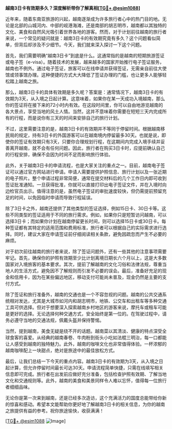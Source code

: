 **越南3日卡有效期多久？深度解析带你了解真相[[TG💪+ @esim1088](https://t.me/s/esim1088)]**

近年来，随着东南亚旅游的兴起，越南逐渐成为许多旅行者心中的热门目的地。无论是北部的山城河内、中部的岘港海滩，还是南部的胡志明市，越南都以其独特的文化、美食和自然风光吸引着世界各地的游客。然而，对于计划前往越南的旅行者来说，一个常见的疑问就是：越南3日卡的有效期究竟有多久？这个问题看似简单，但背后却涉及不少细节。今天，我们就来深入探讨一下这个问题。

首先，我们需要明确“越南3日卡”到底是什么。这通常指的是越南的短期旅游签证或电子签（e-visa）。随着技术的发展，越来越多的国家开始推行电子签证服务，越南也不例外。通过电子签证，旅客可以在线申请并获得签证，无需亲自前往大使馆或领事馆办理。这种便捷的方式大大降低了签证办理的门槛，也让更多人能够轻松踏上越南之旅。

那么，越南3日卡的具体有效期是多久呢？答案是：通常情况下，越南3日卡的有效期为3天，从入境之日起计算。这意味着，如果你在某一天成功入境越南，那么你的签证将在接下来的72小时内有效。在这段时间里，你可以自由地游览越南的各大景点，享受当地的风土人情。当然，这并不意味着你需要在短短三天内完成所有的行程，而是说你有三天的时间来安排自己的旅行计划。

不过，这里需要注意的是，越南3日卡的有效期并不等同于停留时间。根据越南移民局的规定，持有3日卡的外国游客可以在越南境内停留最多30天。也就是说，即使你的签证有效期只有3天，只要你合理规划行程，在这期间内完成入境手续并妥善离开越南，就不会有任何问题。因此，旅行者在购买3日卡时，应提前确认自己的行程安排，确保不会因为时间不足而影响旅行体验。

此外，关于越南3日卡的申请流程，也是大家关注的重点之一。目前，越南电子签证可以通过官方网站进行申请。申请人需要提供护照信息、旅行计划以及一张近期的电子照片。整个申请过程非常简便，通常在提交材料后的几个工作日内即可收到签证批准通知。一旦获得批准，你就可以直接打印出电子签证文件，并在入境时向边检官员出示。值得注意的是，虽然电子签证的审批速度较快，但仍需提前预留充足的时间，以免因临时申请而导致行程延误。

除了3日卡之外，越南还提供了其他类型的签证选择，例如15日卡、30日卡等。这些不同类型的签证适用于不同的旅行需求。例如，如果你只是短暂访问越南，可以选择3日卡；而如果你计划在越南停留更长时间，则可以选择15日卡或30日卡。每种签证都有其特定的适用范围和费用标准，旅行者可以根据自己的实际需求进行选择。同时，建议大家在申请签证前仔细阅读相关条款，避免因疏忽而产生不必要的麻烦。

对于初次前往越南的旅行者来说，除了签证问题外，还有一些其他的注意事项需要牢记。首先，确保你的护照有效期至少比计划离境日期长六个月以上，这是大多数国家对入境旅客的基本要求。其次，提前了解越南的文化习俗和法律法规，尊重当地人的生活方式，避免因不了解规则而引发不必要的误会。最后，准备好充足的现金和信用卡，因为在某些偏远地区，移动支付可能尚未普及，现金仍然是主要的支付方式。

除了签证和旅行准备外，越南的交通也是一个不容忽视的问题。越南的公共交通系统相对发达，尤其是大城市如河内和胡志明市，地铁、公交车和出租车等多种交通工具可供选择。但对于想要深入探索越南乡村地区的游客来说，摩托车或租车可能是更好的选择。无论选择何种交通方式，安全始终是第一位的。在驾驶过程中，请务必遵守当地的交通法规，佩戴头盔并保持警惕。

当然，提到越南，美食无疑是绕不开的话题。越南菜以其清淡、健康的特点深受全球食客的喜爱。从经典的越南春卷、牛肉粉到街头小吃如法棍三明治，每一口都能让人感受到越南的独特魅力。此外，越南的咖啡文化也非常值得体验。一杯浓郁的越南咖啡配上一块甜点，绝对是旅途中的最佳放松方式。

最后，让我们总结一下今天的重点内容。越南3日卡的有效期为3天，从入境之日起计算，但允许停留时间最长可达30天。申请流程简单快捷，只需在线填写相关信息即可完成。旅行者在出发前应做好充分准备，包括检查护照有效期、了解当地文化和交通规则等。此外，越南的美食和美景同样令人难以忘怀，值得每一位旅行者细细品味。

无论你是第一次来到越南，还是已经多次造访，这个充满活力的国度总能带给你新的惊喜和感动。希望本文能帮助你更好地了解越南3日卡的相关信息，为你的越南之旅提供有益的参考。祝你旅途愉快，收获满满！

[[TG💪+ @esim1088](https://t.me/s/esim1088) ![Image](https://i.postimg.cc/4NQfJmqS/Snipaste-2025-05-13-00-14-12.png)]